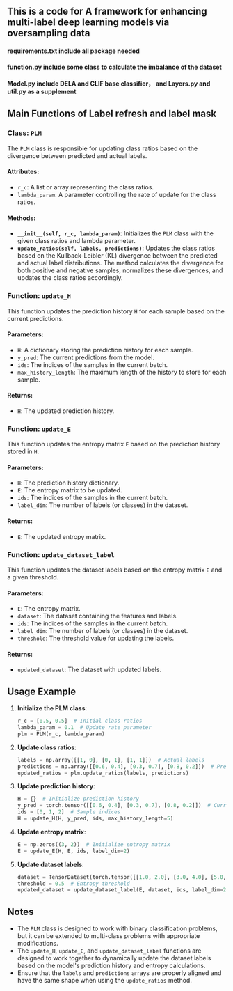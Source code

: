 ## This is a code for A framework for enhancing multi-label deep learning models via oversampling data

#### requirements.txt include all package needed

#### function.py include some class to calculate the imbalance of the dataset

#### Model.py include DELA and CLIF base classifier， and Layers.py and util.py as a supplement



## Main Functions of Label refresh and label mask

### Class: `PLM`

The `PLM` class is responsible for updating class ratios based on the divergence between predicted and actual labels.

#### Attributes:
- `r_c`: A list or array representing the class ratios.
- `lambda_param`: A parameter controlling the rate of update for the class ratios.

#### Methods:
- **`__init__(self, r_c, lambda_param)`**: Initializes the `PLM` class with the given class ratios and lambda parameter.
- **`update_ratios(self, labels, predictions)`**: Updates the class ratios based on the Kullback-Leibler (KL) divergence between the predicted and actual label distributions. The method calculates the divergence for both positive and negative samples, normalizes these divergences, and updates the class ratios accordingly.

### Function: `update_H`

This function updates the prediction history `H` for each sample based on the current predictions.

#### Parameters:
- `H`: A dictionary storing the prediction history for each sample.
- `y_pred`: The current predictions from the model.
- `ids`: The indices of the samples in the current batch.
- `max_history_length`: The maximum length of the history to store for each sample.

#### Returns:
- `H`: The updated prediction history.

### Function: `update_E`

This function updates the entropy matrix `E` based on the prediction history stored in `H`.

#### Parameters:
- `H`: The prediction history dictionary.
- `E`: The entropy matrix to be updated.
- `ids`: The indices of the samples in the current batch.
- `label_dim`: The number of labels (or classes) in the dataset.

#### Returns:
- `E`: The updated entropy matrix.

### Function: `update_dataset_label`

This function updates the dataset labels based on the entropy matrix `E` and a given threshold.

#### Parameters:
- `E`: The entropy matrix.
- `dataset`: The dataset containing the features and labels.
- `ids`: The indices of the samples in the current batch.
- `label_dim`: The number of labels (or classes) in the dataset.
- `threshold`: The threshold value for updating the labels.

#### Returns:
- `updated_dataset`: The dataset with updated labels.

## Usage Example

1. **Initialize the PLM class**:
   ```python
   r_c = [0.5, 0.5]  # Initial class ratios
   lambda_param = 0.1  # Update rate parameter
   plm = PLM(r_c, lambda_param)
   ```

2. **Update class ratios**:
   ```python
   labels = np.array([[1, 0], [0, 1], [1, 1]])  # Actual labels
   predictions = np.array([[0.6, 0.4], [0.3, 0.7], [0.8, 0.2]])  # Predicted labels
   updated_ratios = plm.update_ratios(labels, predictions)
   ```

3. **Update prediction history**:
   ```python
   H = {}  # Initialize prediction history
   y_pred = torch.tensor([[0.6, 0.4], [0.3, 0.7], [0.8, 0.2]])  # Current predictions
   ids = [0, 1, 2]  # Sample indices
   H = update_H(H, y_pred, ids, max_history_length=5)
   ```

4. **Update entropy matrix**:
   ```python
   E = np.zeros((3, 2))  # Initialize entropy matrix
   E = update_E(H, E, ids, label_dim=2)
   ```

5. **Update dataset labels**:
   ```python
   dataset = TensorDataset(torch.tensor([[1.0, 2.0], [3.0, 4.0], [5.0, 6.0]]), torch.tensor([[1, 0], [0, 1], [1, 1]]))
   threshold = 0.5  # Entropy threshold
   updated_dataset = update_dataset_label(E, dataset, ids, label_dim=2, threshold=threshold)
   ```

## Notes

- The `PLM` class is designed to work with binary classification problems, but it can be extended to multi-class problems with appropriate modifications.
- The `update_H`, `update_E`, and `update_dataset_label` functions are designed to work together to dynamically update the dataset labels based on the model's prediction history and entropy calculations.
- Ensure that the `labels` and `predictions` arrays are properly aligned and have the same shape when using the `update_ratios` method.


